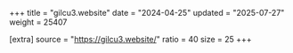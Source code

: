 +++
title = "gilcu3.website"
date = "2024-04-25"
updated = "2025-07-27"
weight = 25407

[extra]
source = "https://gilcu3.website/"
ratio = 40
size = 25
+++
